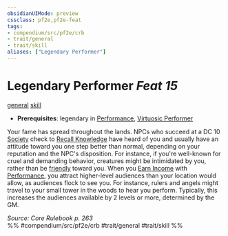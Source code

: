 ```yaml
---
obsidianUIMode: preview
cssclass: pf2e,pf2e-feat
tags:
- compendium/src/pf2e/crb
- trait/general
- trait/skill
aliases: ["Legendary Performer"]
---
```

# Legendary Performer  *Feat 15*  
[general](../../rules/traits/general.md)  [skill](../../rules/traits/skill.md)  

- **Prerequisites**: legendary in [Performance](../skills.md#Performance), [Virtuosic Performer](virtuosic-performer.md)

Your fame has spread throughout the lands. NPCs who succeed at a DC 10 [Society](../skills.md#Society) check to [Recall Knowledge](../../rules/actions/recall-knowledge.md) have heard of you and usually have an attitude toward you one step better than normal, depending on your reputation and the NPC's disposition. For instance, if you're well-known for cruel and demanding behavior, creatures might be intimidated by you, rather than be [friendly](../../rules/conditions.md#Friendly) toward you. When you [Earn Income](../../rules/actions/earn-income.md) with [Performance](../skills.md#Performance), you attract higher-level audiences than your location would allow, as audiences flock to see you. For instance, rulers and angels might travel to your small tower in the woods to hear you perform. Typically, this increases the audiences available by 2 levels or more, determined by the GM.

*Source: Core Rulebook p. 263*  
%% #compendium/src/pf2e/crb #trait/general #trait/skill %%